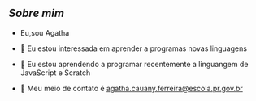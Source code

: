  ## _Sobre mim_

-  Eu,sou Agatha     

- 👀 Eu estou interessada em  aprender a programas novas linguagens 
- 🌱 Eu estou aprendendo a programar recentemente a linguangem de JavaScript e Scratch
- 💞️ Meu meio de contato é agatha.cauany.ferreira@escola.pr.gov.br
